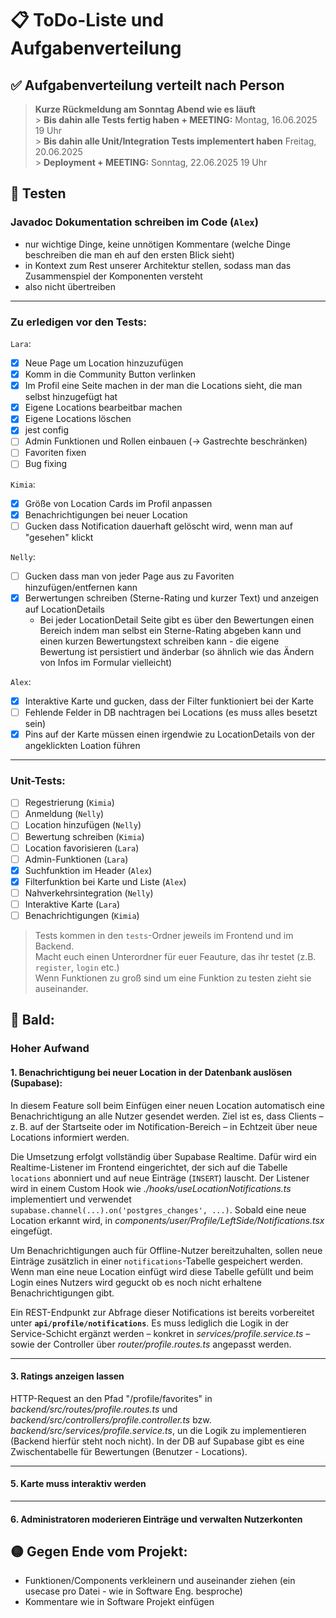 # 📋 ToDo-Liste und Aufgabenverteilung

## ✅ Aufgabenverteilung verteilt nach Person

> **Kurze Rückmeldung am Sonntag Abend wie es läuft** <br> > **Bis dahin alle Tests fertig haben + MEETING:** Montag, 16.06.2025 19 Uhr <br> > **Bis dahin alle Unit/Integration Tests implementert haben** Freitag, 20.06.2025 <br> > **Deployment + MEETING:** Sonntag, 22.06.2025 19 Uhr

## 🧪 Testen

### Javadoc Dokumentation schreiben im Code (`Alex`)

- nur wichtige Dinge, keine unnötigen Kommentare (welche Dinge beschreiben die man eh auf den ersten Blick sieht)
- in Kontext zum Rest unserer Architektur stellen, sodass man das Zusammenspiel der Komponenten versteht
- also nicht übertreiben

---

### Zu erledigen vor den Tests:

`Lara`:

- [x] Neue Page um Location hinzuzufügen
- [x] Komm in die Community Button verlinken
- [x] Im Profil eine Seite machen in der man die Locations sieht, die man selbst hinzugefügt hat
- [x] Eigene Locations bearbeitbar machen
- [x] Eigene Locations löschen
- [x] jest config
- [ ] Admin Funktionen und Rollen einbauen (-> Gastrechte beschränken)
- [ ] Favoriten fixen
- [ ] Bug fixing

`Kimia`:

- [x] Größe von Location Cards im Profil anpassen
- [x] Benachrichtigungen bei neuer Location
- [ ] Gucken dass Notification dauerhaft gelöscht wird, wenn man auf "gesehen" klickt

`Nelly`:

- [ ] Gucken dass man von jeder Page aus zu Favoriten hinzufügen/entfernen kann
- [x] Berwertungen schreiben (Sterne-Rating und kurzer Text) und anzeigen auf LocationDetails
  - Bei jeder LocationDetail Seite gibt es über den Bewertungen einen Bereich indem man selbst ein
    Sterne-Rating abgeben kann und einen kurzen Bewertungstext schreiben kann - die eigene Bewertung ist persistiert und änderbar (so ähnlich wie das Ändern von Infos im Formular vielleicht)

`Alex`:

- [x] Interaktive Karte und gucken, dass der Filter funktioniert bei der Karte
- [ ] Fehlende Felder in DB nachtragen bei Locations (es muss alles besetzt sein)
- [X] Pins auf der Karte müssen einen irgendwie zu LocationDetails von der angeklickten Loation führen

---

### Unit-Tests:

- [ ] Regestrierung (`Kimia`)
- [ ] Anmeldung (`Nelly`)
- [ ] Location hinzufügen (`Nelly`)
- [ ] Bewertung schreiben (`Kimia`)
- [ ] Location favorisieren (`Lara`)
- [ ] Admin-Funktionen (`Lara`)
- [X] Suchfunktion im Header (`Alex`)
- [X] Filterfunktion bei Karte und Liste (`Alex`)
- [ ] Nahverkehrsintegration (`Nelly`)
- [ ] Interaktive Karte (`Lara`)
- [ ] Benachrichtigungen (`Kimia`)

> Tests kommen in den `tests`-Ordner jeweils im Frontend und im Backend.<br>
> Macht euch einen Unterordner für euer Feauture, das ihr testet (z.B. `register`, `login` etc.) <br>
> Wenn Funktionen zu groß sind um eine Funktion zu testen zieht sie auseinander. <br>

## 🔴 Bald:

### Hoher Aufwand

#### 1. Benachrichtigung bei neuer Location in der Datenbank auslösen (Supabase):

In diesem Feature soll beim Einfügen einer neuen Location automatisch eine Benachrichtigung an alle Nutzer gesendet werden. Ziel ist es, dass Clients – z. B. auf der Startseite oder im Notification-Bereich – in Echtzeit über neue Locations informiert werden.

Die Umsetzung erfolgt vollständig über Supabase Realtime. Dafür wird ein Realtime-Listener im Frontend eingerichtet, der sich auf die Tabelle `locations` abonniert und auf neue Einträge (`INSERT`) lauscht. Der Listener wird in einem Custom Hook wie _./hooks/useLocationNotifications.ts_ implementiert und verwendet `supabase.channel(...).on('postgres_changes', ...)`. Sobald eine neue Location erkannt wird, in _components/user/Profile/LeftSide/Notifications.tsx_ eingefügt.

Um Benachrichtigungen auch für Offline-Nutzer bereitzuhalten, sollen neue Einträge zusätzlich in einer `notifications`-Tabelle gespeichert werden. Wenn man eine neue Location einfügt wird diese Tabelle gefüllt und beim Login eines Nutzers wird geguckt ob es noch nicht erhaltene Benachrichtigungen gibt.

Ein REST-Endpunkt zur Abfrage dieser Notifications ist bereits vorbereitet unter **`api/profile/notifications`**. Es muss lediglich die Logik in der Service-Schicht ergänzt werden – konkret in _services/profile.service.ts_ – sowie der Controller über _router/profile.routes.ts_ angepasst werden.

---

#### 3. Ratings anzeigen lassen

HTTP-Request an den Pfad "/profile/favorites" in _backend/src/routes/profile.routes.ts_ und _backend/src/controllers/profile.controller.ts_ bzw.
_backend/src/services/profile.service.ts_, un die Logik zu implementieren (Backend hierfür steht noch nicht).
In der DB auf Supabase gibt es eine Zwischentabelle für Bewertungen (Benutzer - Locations).

---

#### 5. Karte muss interaktiv werden

---

#### 6. Administratoren moderieren Einträge und verwalten Nutzerkonten

## 🟡 Gegen Ende vom Projekt:

- Funktionen/Components verkleinern und auseinander ziehen (ein usecase pro Datei - wie in Software Eng. besproche)
- Kommentare wie in Software Projekt einfügen
